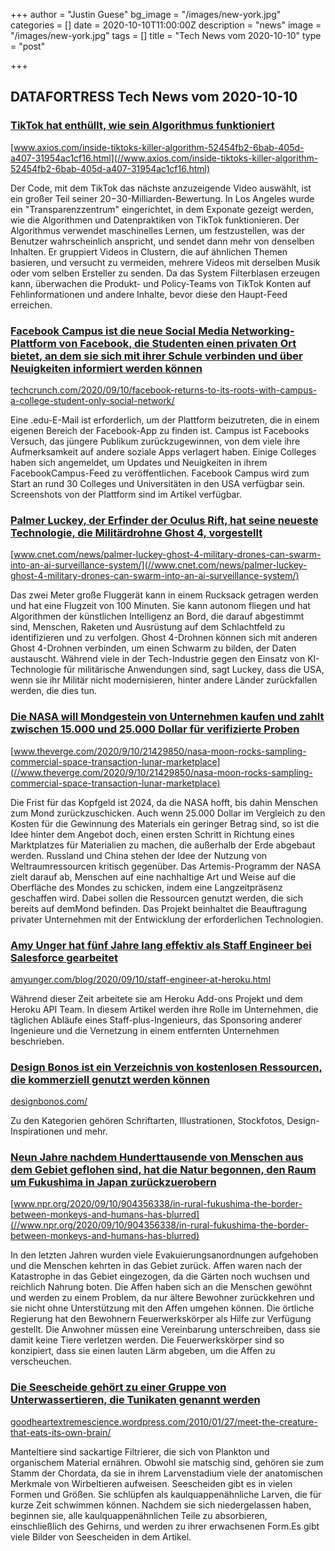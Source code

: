 +++
author = "Justin Guese"
bg_image = "/images/new-york.jpg"
categories = []
date = 2020-10-10T11:00:00Z
description = "news"
image = "/images/new-york.jpg"
tags = []
title = "Tech News vom 2020-10-10"
type = "post"

+++

        
## DATAFORTRESS Tech News vom 2020-10-10





### [TikTok hat enthüllt, wie sein Algorithmus funktioniert](//www.axios.com/inside-tiktoks-killer-algorithm-52454fb2-6bab-405d-a407-31954ac1cf16.html)


[www.axios.com/inside-tiktoks-killer-algorithm-52454fb2-6bab-405d-a407-31954ac1cf16.html](//www.axios.com/inside-tiktoks-killer-algorithm-52454fb2-6bab-405d-a407-31954ac1cf16.html)


Der Code, mit dem TikTok das nächste anzuzeigende Video auswählt, ist ein großer Teil seiner $20-$30-Milliarden-Bewertung. In Los Angeles wurde ein "Transparenzzentrum" eingerichtet, in dem Exponate gezeigt werden, wie die Algorithmen und Datenpraktiken von TikTok funktionieren. Der Algorithmus verwendet maschinelles Lernen, um festzustellen, was der Benutzer wahrscheinlich anspricht, und sendet dann mehr von denselben Inhalten. Er gruppiert Videos in Clustern, die auf ähnlichen Themen basieren, und versucht zu vermeiden, mehrere Videos mit derselben Musik oder vom selben Ersteller zu senden. Da das System Filterblasen erzeugen kann, überwachen die Produkt- und Policy-Teams von TikTok Konten auf Fehlinformationen und andere Inhalte, bevor diese den Haupt-Feed erreichen.


### [Facebook Campus ist die neue Social Media Networking-Plattform von Facebook, die Studenten einen privaten Ort bietet, an dem sie sich mit ihrer Schule verbinden und über Neuigkeiten informiert werden können](//techcrunch.com/2020/09/10/facebook-returns-to-its-roots-with-campus-a-college-student-only-social-network/)


[techcrunch.com/2020/09/10/facebook-returns-to-its-roots-with-campus-a-college-student-only-social-network/](//techcrunch.com/2020/09/10/facebook-returns-to-its-roots-with-campus-a-college-student-only-social-network/)


Eine .edu-E-Mail ist erforderlich, um der Plattform beizutreten, die in einem eigenen Bereich der Facebook-App zu finden ist. Campus ist Facebooks Versuch, das jüngere Publikum zurückzugewinnen, von dem viele ihre Aufmerksamkeit auf andere soziale Apps verlagert haben. Einige Colleges haben sich angemeldet, um Updates und Neuigkeiten in ihrem FacebookCampus-Feed zu veröffentlichen. Facebook Campus wird zum Start an rund 30 Colleges und Universitäten in den USA verfügbar sein. Screenshots von der Plattform sind im Artikel verfügbar.


### [Palmer Luckey, der Erfinder der Oculus Rift, hat seine neueste Technologie, die Militärdrohne Ghost 4, vorgestellt](//www.cnet.com/news/palmer-luckey-ghost-4-military-drones-can-swarm-into-an-ai-surveillance-system/)


[www.cnet.com/news/palmer-luckey-ghost-4-military-drones-can-swarm-into-an-ai-surveillance-system/](//www.cnet.com/news/palmer-luckey-ghost-4-military-drones-can-swarm-into-an-ai-surveillance-system/)


Das zwei Meter große Fluggerät kann in einem Rucksack getragen werden und hat eine Flugzeit von 100 Minuten. Sie kann autonom fliegen und hat Algorithmen der künstlichen Intelligenz an Bord, die darauf abgestimmt sind, Menschen, Raketen und Ausrüstung auf dem Schlachtfeld zu identifizieren und zu verfolgen. Ghost 4-Drohnen können sich mit anderen Ghost 4-Drohnen verbinden, um einen Schwarm zu bilden, der Daten austauscht. Während viele in der Tech-Industrie gegen den Einsatz von KI-Technologie für militärische Anwendungen sind, sagt Luckey, dass die USA, wenn sie ihr Militär nicht modernisieren, hinter andere Länder zurückfallen werden, die dies tun.


### [Die NASA will Mondgestein von Unternehmen kaufen und zahlt zwischen 15.000 und 25.000 Dollar für verifizierte Proben](//www.theverge.com/2020/9/10/21429850/nasa-moon-rocks-sampling-commercial-space-transaction-lunar-marketplace)


[www.theverge.com/2020/9/10/21429850/nasa-moon-rocks-sampling-commercial-space-transaction-lunar-marketplace](//www.theverge.com/2020/9/10/21429850/nasa-moon-rocks-sampling-commercial-space-transaction-lunar-marketplace)


Die Frist für das Kopfgeld ist 2024, da die NASA hofft, bis dahin Menschen zum Mond zurückzuschicken. Auch wenn 25.000 Dollar im Vergleich zu den Kosten für die Gewinnung des Materials ein geringer Betrag sind, so ist die Idee hinter dem Angebot doch, einen ersten Schritt in Richtung eines Marktplatzes für Materialien zu machen, die außerhalb der Erde abgebaut werden. Russland und China stehen der Idee der Nutzung von Weltraumressourcen kritisch gegenüber. Das Artemis-Programm der NASA zielt darauf ab, Menschen auf eine nachhaltige Art und Weise auf die Oberfläche des Mondes zu schicken, indem eine Langzeitpräsenz geschaffen wird. Dabei sollen die Ressourcen genutzt werden, die sich bereits auf demMond befinden. Das Projekt beinhaltet die Beauftragung privater Unternehmen mit der Entwicklung der erforderlichen Technologien.


### [Amy Unger hat fünf Jahre lang effektiv als Staff Engineer bei Salesforce gearbeitet](//amyunger.com/blog/2020/09/10/staff-engineer-at-heroku.html)


[amyunger.com/blog/2020/09/10/staff-engineer-at-heroku.html](//amyunger.com/blog/2020/09/10/staff-engineer-at-heroku.html)


Während dieser Zeit arbeitete sie am Heroku Add-ons Projekt und dem Heroku API Team. In diesem Artikel werden ihre Rolle im Unternehmen, die täglichen Abläufe eines Staff-plus-Ingenieurs, das Sponsoring anderer Ingenieure und die Vernetzung in einem entfernten Unternehmen beschrieben.


### [Design Bonos ist ein Verzeichnis von kostenlosen Ressourcen, die kommerziell genutzt werden können](//designbonos.com/)


[designbonos.com/](//designbonos.com/)


Zu den Kategorien gehören Schriftarten, Illustrationen, Stockfotos, Design-Inspirationen und mehr.


### [Neun Jahre nachdem Hunderttausende von Menschen aus dem Gebiet geflohen sind, hat die Natur begonnen, den Raum um Fukushima in Japan zurückzuerobern](//www.npr.org/2020/09/10/904356338/in-rural-fukushima-the-border-between-monkeys-and-humans-has-blurred)


[www.npr.org/2020/09/10/904356338/in-rural-fukushima-the-border-between-monkeys-and-humans-has-blurred](//www.npr.org/2020/09/10/904356338/in-rural-fukushima-the-border-between-monkeys-and-humans-has-blurred)


In den letzten Jahren wurden viele Evakuierungsanordnungen aufgehoben und die Menschen kehrten in das Gebiet zurück. Affen waren nach der Katastrophe in das Gebiet eingezogen, da die Gärten noch wuchsen und reichlich Nahrung boten. Die Affen haben sich an die Menschen gewöhnt und werden zu einem Problem, da nur ältere Bewohner zurückkehren und sie nicht ohne Unterstützung mit den Affen umgehen können. Die örtliche Regierung hat den Bewohnern Feuerwerkskörper als Hilfe zur Verfügung gestellt. Die Anwohner müssen eine Vereinbarung unterschreiben, dass sie damit keine Tiere verletzen werden. Die Feuerwerkskörper sind so konzipiert, dass sie einen lauten Lärm abgeben, um die Affen zu verscheuchen.


### [Die Seescheide gehört zu einer Gruppe von Unterwassertieren, die Tunikaten genannt werden](//goodheartextremescience.wordpress.com/2010/01/27/meet-the-creature-that-eats-its-own-brain/)


[goodheartextremescience.wordpress.com/2010/01/27/meet-the-creature-that-eats-its-own-brain/](//goodheartextremescience.wordpress.com/2010/01/27/meet-the-creature-that-eats-its-own-brain/)


Manteltiere sind sackartige Filtrierer, die sich von Plankton und organischem Material ernähren. Obwohl sie matschig sind, gehören sie zum Stamm der Chordata, da sie in ihrem Larvenstadium viele der anatomischen Merkmale von Wirbeltieren aufweisen. Seescheiden gibt es in vielen Formen und Größen. Sie schlüpfen als kaulquappenähnliche Larven, die für kurze Zeit schwimmen können. Nachdem sie sich niedergelassen haben, beginnen sie, alle kaulquappenähnlichen Teile zu absorbieren, einschließlich des Gehirns, und werden zu ihrer erwachsenen Form.Es gibt viele Bilder von Seescheiden in dem Artikel.